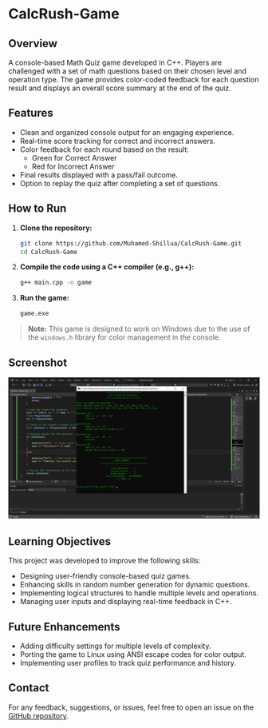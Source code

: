 # CalcRush-Game

## Overview
A console-based Math Quiz game developed in C++.
Players are challenged with a set of math questions based on their chosen level and operation type.
The game provides color-coded feedback for each question result and displays an overall score summary at the end of the quiz.

## Features
- Clean and organized console output for an engaging experience.
- Real-time score tracking for correct and incorrect answers.
- Color feedback for each round based on the result:
  - Green for Correct Answer
  - Red for Incorrect Answer
- Final results displayed with a pass/fail outcome.
- Option to replay the quiz after completing a set of questions.

## How to Run

1. **Clone the repository:**

    ```bash
    git clone https://github.com/Muhamed-Shillua/CalcRush-Game.git
    cd CalcRush-Game
    ```

2. **Compile the code using a C++ compiler (e.g., g++):**

    ```bash
    g++ main.cpp -o game
    ```

3. **Run the game:**

    ```bash
    game.exe
    ```

> **Note:** This game is designed to work on Windows due to the use of the `windows.h` library for color management in the console.

## Screenshot
![Game Screenshot](Assets/06.png)

## Learning Objectives
This project was developed to improve the following skills:
- Designing user-friendly console-based quiz games.
- Enhancing skills in random number generation for dynamic questions.
- Implementing logical structures to handle multiple levels and operations.
- Managing user inputs and displaying real-time feedback in C++.

## Future Enhancements
- Adding difficulty settings for multiple levels of complexity.
- Porting the game to Linux using ANSI escape codes for color output.
- Implementing user profiles to track quiz performance and history.

## Contact
For any feedback, suggestions, or issues, feel free to open an issue on the [GitHub repository](https://github.com/Muhamed-Shillua/CalcRush-Game/issues).
